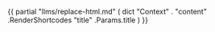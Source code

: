 {{ partial "llms/replace-html.md" ( dict "Context" . "content" .RenderShortcodes "title" .Params.title ) }}
